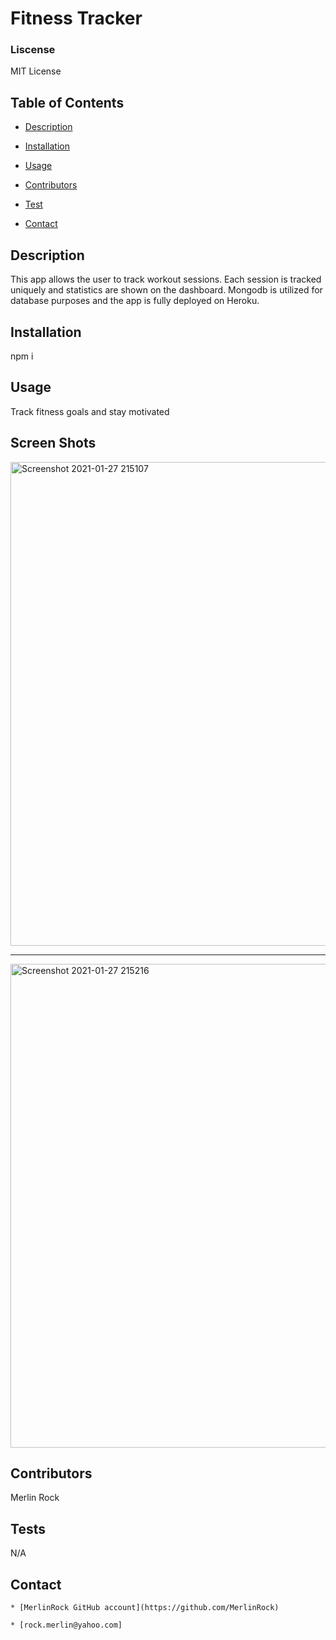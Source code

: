 # Fitness Tracker

    
 ### Liscense
    
 MIT License

    
 ## Table of Contents
    
- [Description](#Description)
    
- [Installation](#Installation)
    
- [Usage](#Usage)
    
- [Contributors](#Contributors)
    
- [Test](#Test)
    
- [Contact](#Contact)

    
 ## Description

    
 This app allows the user to track workout sessions. Each session is tracked uniquely and statistics are shown on the dashboard. Mongodb is utilized for database purposes and the app is fully deployed on Heroku.

    
 ## Installation

    
 npm i

    
 ## Usage

    
 Track fitness goals and stay motivated

    
 ## Screen Shots
      
<img width="774" alt="Screenshot 2021-01-27 215107" src="https://user-images.githubusercontent.com/74565661/106083148-ffc9e500-60e9-11eb-80c4-d8f42ef0c683.png">

***

<img width="774" alt="Screenshot 2021-01-27 215216" src="https://user-images.githubusercontent.com/74565661/106083194-11ab8800-60ea-11eb-8b19-3dc387c18a1a.png">

 ## Contributors

    
 Merlin Rock

    
 ## Tests

    
N/A

    
 ## Contact

    * [MerlinRock GitHub account](https://github.com/MerlinRock)

    * [rock.merlin@yahoo.com]




  